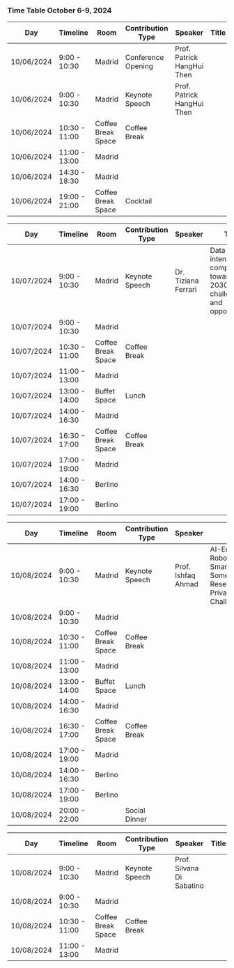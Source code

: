 ### Time Table October 6-9, 2024

Day | Timeline | Room | Contribution Type | Speaker | Title
---|---|---|---|---|---
10/06/2024 |  9:00 - 10:30 | Madrid | Conference Opening| Prof. Patrick HangHui Then |
10/06/2024 |  9:00 - 10:30 | Madrid | Keynote Speech | Prof. Patrick HangHui Then |
10/06/2024 | 10:30 - 11:00 | Coffee Break Space | Coffee Break||
10/06/2024 | 11:00 - 13:00 | Madrid | ||
10/06/2024 | 14:30 - 18:30 | Madrid | ||
10/06/2024 | 19:00 - 21:00 | Coffee Break Space | Cocktail||

Day | Timeline | Room | Contribution Type | Speaker | Title
---|---|---|---|---|---
10/07/2024 |  9:00 - 10:30 | Madrid | Keynote Speech| Dr. Tiziana Ferrari | Data-intensive computing towards 2030: challenges and opportunities
10/07/2024 |  9:00 - 10:30 | Madrid |  ||
10/07/2024 | 10:30 - 11:00 | Coffee Break Space | Coffee Break ||
10/07/2024 | 11:00 - 13:00 | Madrid | ||
10/07/2024 | 13:00 - 14:00 | Buffet Space | Lunch ||
10/07/2024 | 14:00 - 16:30 | Madrid | ||
10/07/2024 | 16:30 - 17:00 | Coffee Break Space | Coffee Break ||
10/07/2024 | 17:00 - 19:00 | Madrid |  ||
10/07/2024 | 14:00 - 16:30 | Berlino | ||
10/07/2024 | 17:00 - 19:00 | Berlino |  ||

Day | Timeline | Room | Contribution Type | Speaker | Title
---|---|---|---|---|---
10/08/2024 |  9:00 - 10:30 | Madrid | Keynote Speech | Prof. Ishfaq Ahmad | AI-Enabled Robots for Smart Health: Some Key Research and Privacy/Security Challenges
10/08/2024 |  9:00 - 10:30 | Madrid |  ||
10/08/2024 | 10:30 - 11:00 | Coffee Break Space | Coffee Break ||
10/08/2024 | 11:00 - 13:00 | Madrid | ||
10/08/2024 | 13:00 - 14:00 | Buffet Space | Lunch ||
10/08/2024 | 14:00 - 16:30 | Madrid | ||
10/08/2024 | 16:30 - 17:00 | Coffee Break Space | Coffee Break ||
10/08/2024 | 17:00 - 19:00 | Madrid |  ||
10/08/2024 | 14:00 - 16:30 | Berlino | ||
10/08/2024 | 17:00 - 19:00 | Berlino | ||
10/08/2024 | 20:00 - 22:00 |  | Social Dinner ||

Day | Timeline | Room | Contribution Type | Speaker | Title
---|---|---|---|---|---
10/08/2024 |  9:00 - 10:30 | Madrid | Keynote Speech | Prof. Silvana Di Sabatino |
10/08/2024 |  9:00 - 10:30 | Madrid | ||
10/08/2024 | 10:30 - 11:00 | Coffee Break Space | Coffee Break ||
10/08/2024 | 11:00 - 13:00 | Madrid | ||







